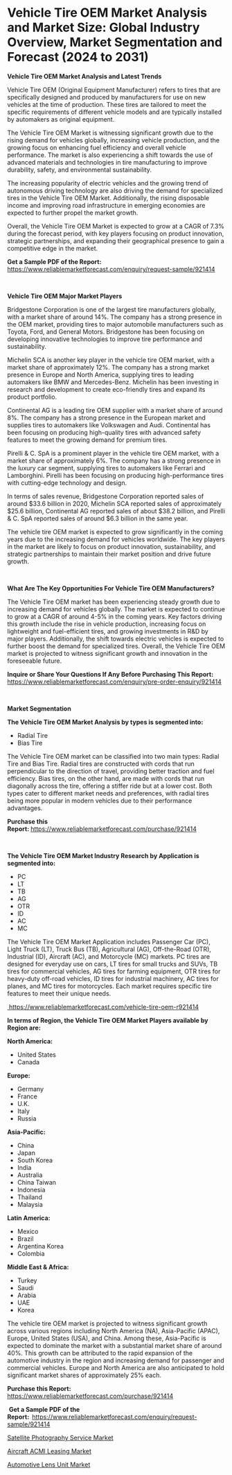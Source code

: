 <p><h1>Vehicle Tire OEM Market Analysis and Market Size: Global Industry Overview, Market Segmentation and Forecast (2024 to 2031)</h1></p><p><strong>Vehicle Tire OEM Market Analysis and Latest Trends</strong></p>
<p><p>Vehicle Tire OEM (Original Equipment Manufacturer) refers to tires that are specifically designed and produced by manufacturers for use on new vehicles at the time of production. These tires are tailored to meet the specific requirements of different vehicle models and are typically installed by automakers as original equipment.</p><p>The Vehicle Tire OEM Market is witnessing significant growth due to the rising demand for vehicles globally, increasing vehicle production, and the growing focus on enhancing fuel efficiency and overall vehicle performance. The market is also experiencing a shift towards the use of advanced materials and technologies in tire manufacturing to improve durability, safety, and environmental sustainability.</p><p>The increasing popularity of electric vehicles and the growing trend of autonomous driving technology are also driving the demand for specialized tires in the Vehicle Tire OEM Market. Additionally, the rising disposable income and improving road infrastructure in emerging economies are expected to further propel the market growth.</p><p>Overall, the Vehicle Tire OEM Market is expected to grow at a CAGR of 7.3% during the forecast period, with key players focusing on product innovation, strategic partnerships, and expanding their geographical presence to gain a competitive edge in the market.</p></p>
<p><strong>Get a Sample PDF of the Report:&nbsp;</strong> <a href="https://www.reliablemarketforecast.com/enquiry/request-sample/921414">https://www.reliablemarketforecast.com/enquiry/request-sample/921414</a></p>
<p>&nbsp;</p>
<p><strong>Vehicle Tire OEM Major Market Players</strong></p>
<p><p>Bridgestone Corporation is one of the largest tire manufacturers globally, with a market share of around 14%. The company has a strong presence in the OEM market, providing tires to major automobile manufacturers such as Toyota, Ford, and General Motors. Bridgestone has been focusing on developing innovative technologies to improve tire performance and sustainability.</p><p>Michelin SCA is another key player in the vehicle tire OEM market, with a market share of approximately 12%. The company has a strong market presence in Europe and North America, supplying tires to leading automakers like BMW and Mercedes-Benz. Michelin has been investing in research and development to create eco-friendly tires and expand its product portfolio.</p><p>Continental AG is a leading tire OEM supplier with a market share of around 8%. The company has a strong presence in the European market and supplies tires to automakers like Volkswagen and Audi. Continental has been focusing on producing high-quality tires with advanced safety features to meet the growing demand for premium tires.</p><p>Pirelli & C. SpA is a prominent player in the vehicle tire OEM market, with a market share of approximately 6%. The company has a strong presence in the luxury car segment, supplying tires to automakers like Ferrari and Lamborghini. Pirelli has been focusing on producing high-performance tires with cutting-edge technology and design.</p><p>In terms of sales revenue, Bridgestone Corporation reported sales of around $33.6 billion in 2020, Michelin SCA reported sales of approximately $25.6 billion, Continental AG reported sales of about $38.2 billion, and Pirelli & C. SpA reported sales of around $6.3 billion in the same year.</p><p>The vehicle tire OEM market is expected to grow significantly in the coming years due to the increasing demand for vehicles worldwide. The key players in the market are likely to focus on product innovation, sustainability, and strategic partnerships to maintain their market position and drive future growth.</p></p>
<p>&nbsp;</p>
<p><strong>What Are The Key Opportunities For Vehicle Tire OEM Manufacturers?</strong></p>
<p><p>The Vehicle Tire OEM market has been experiencing steady growth due to increasing demand for vehicles globally. The market is expected to continue to grow at a CAGR of around 4-5% in the coming years. Key factors driving this growth include the rise in vehicle production, increasing focus on lightweight and fuel-efficient tires, and growing investments in R&D by major players. Additionally, the shift towards electric vehicles is expected to further boost the demand for specialized tires. Overall, the Vehicle Tire OEM market is projected to witness significant growth and innovation in the foreseeable future.</p></p>
<p><strong>Inquire or Share Your Questions If Any Before Purchasing This Report:</strong> <a href="https://www.reliablemarketforecast.com/enquiry/pre-order-enquiry/921414">https://www.reliablemarketforecast.com/enquiry/pre-order-enquiry/921414</a></p>
<p>&nbsp;</p>
<p><strong>Market Segmentation</strong></p>
<p><strong>The Vehicle Tire OEM Market Analysis by types is segmented into:</strong></p>
<p><ul><li>Radial Tire</li><li>Bias Tire</li></ul></p>
<p><p>The Vehicle Tire OEM market can be classified into two main types: Radial Tire and Bias Tire. Radial tires are constructed with cords that run perpendicular to the direction of travel, providing better traction and fuel efficiency. Bias tires, on the other hand, are made with cords that run diagonally across the tire, offering a stiffer ride but at a lower cost. Both types cater to different market needs and preferences, with radial tires being more popular in modern vehicles due to their performance advantages.</p></p>
<p><strong>Purchase this Report:&nbsp;</strong><a href="https://www.reliablemarketforecast.com/purchase/921414">https://www.reliablemarketforecast.com/purchase/921414</a></p>
<p>&nbsp;</p>
<p><strong>The Vehicle Tire OEM Market Industry Research by Application is segmented into:</strong></p>
<p><ul><li>PC</li><li>LT</li><li>TB</li><li>AG</li><li>OTR</li><li>ID</li><li>AC</li><li>MC</li></ul></p>
<p><p>The Vehicle Tire OEM Market Application includes Passenger Car (PC), Light Truck (LT), Truck Bus (TB), Agricultural (AG), Off-the-Road (OTR), Industrial (ID), Aircraft (AC), and Motorcycle (MC) markets. PC tires are designed for everyday use on cars, LT tires for small trucks and SUVs, TB tires for commercial vehicles, AG tires for farming equipment, OTR tires for heavy-duty off-road vehicles, ID tires for industrial machinery, AC tires for planes, and MC tires for motorcycles. Each market requires specific tire features to meet their unique needs.</p></p>
<p><a href="https://www.reliablemarketforecast.com/vehicle-tire-oem-r921414">&nbsp;https://www.reliablemarketforecast.com/vehicle-tire-oem-r921414</a></p>
<p><strong>In terms of Region, the Vehicle Tire OEM Market Players available by Region are:</strong></p>
<p>
    <p> <strong> North America: </strong>
        <ul>
            <li>United States</li>
            <li>Canada</li>
        </ul>
        </p> 
    <p> <strong> Europe: </strong>
        <ul>
            <li>Germany</li>
            <li>France</li>
            <li>U.K.</li>
            <li>Italy</li>
            <li>Russia</li>
        </ul>
        </p> 
    <p> <strong> Asia-Pacific: </strong>
        <ul>
            <li>China</li>
            <li>Japan</li>
            <li>South Korea</li>
            <li>India</li>
            <li>Australia</li>
            <li>China Taiwan</li>
            <li>Indonesia</li>
            <li>Thailand</li>
            <li>Malaysia</li>
        </ul>
        </p> 
    <p> <strong> Latin America: </strong>
        <ul>
            <li>Mexico</li>
            <li>Brazil</li>
            <li>Argentina Korea</li>
            <li>Colombia</li>
        </ul>
        </p> 
    <p> <strong> Middle East & Africa: </strong>
        <ul>
            <li>Turkey</li>
            <li>Saudi</li>
            <li>Arabia</li>
            <li>UAE</li>
            <li>Korea</li>
        </ul>
    </p>
    </p>
<p><p>The vehicle tire OEM market is projected to witness significant growth across various regions including North America (NA), Asia-Pacific (APAC), Europe, United States (USA), and China. Among these, Asia-Pacific is expected to dominate the market with a substantial market share of around 40%. This growth can be attributed to the rapid expansion of the automotive industry in the region and increasing demand for passenger and commercial vehicles. Europe and North America are also anticipated to hold significant market shares of approximately 25% each.</p></p>
<p><strong>Purchase this Report: </strong><a href="https://www.reliablemarketforecast.com/purchase/921414">https://www.reliablemarketforecast.com/purchase/921414</a></p>
<p>&nbsp;<strong>Get a Sample PDF of the Report:&nbsp;&nbsp;</strong><a href="https://www.reliablemarketforecast.com/enquiry/request-sample/921414">https://www.reliablemarketforecast.com/enquiry/request-sample/921414</a></p>
<p><strong></strong></p>
<p><p><a href="https://medium.com/@joshavis90/satellite-photography-service-market-overview-global-market-trends-and-future-prospects-from-2024-cf35987162b7">Satellite Photography Service Market</a></p><p><a href="https://medium.com/@caseywiza1946/global-aircraft-acmi-leasing-market-sector-types-applications-market-player-strategies-regional-d3afa628dfea">Aircraft ACMI Leasing Market</a></p><p><a href="https://github.com/tristaoole5674/Market-Research-Report-List-1/blob/main/automotive-lens-unit-market.md">Automotive Lens Unit Market</a></p></p>